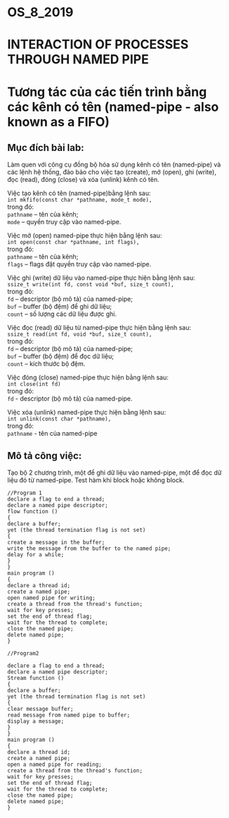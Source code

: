 # OS_8_2019
# INTERACTION OF PROCESSES THROUGH NAMED PIPE 
# Tương tác của các tiến trình bằng các kênh có tên (named-pipe - also known as a FIFO)    
## Mục đích bài lab:  
Làm quen với công cụ đồng bộ hóa sử dụng kênh có tên (named-pipe) và các lệnh hệ thống, đảo bảo cho việc tạo (create), mở (open), ghi (write), đọc (read), đóng (close) và xóa (unlink) kênh có tên. 

Việc tạo kênh có tên (named-pipe)bằng lệnh sau:  
`int mkfifo(const char *pathname, mode_t mode),`  
trong đó:  
`pathname` – tên của kênh;  
`mode` – quyền truy cập vào named-pipe.  

Việc mở (open) named-pipe thực hiện bằng lệnh sau:  
`int open(const char *pathname, int flags),`  
trong đó:  
`pathname` – tên của kênh;  
`flags` – flags đặt quyền truy cập vào named-pipe.  

Việc ghi (write) dữ liệu vào named-pipe thực hiện bằng lệnh sau:  
`ssize_t write(int fd, const void *buf, size_t count),`  
trong đó:   
`fd` – descriptor (bộ mô tả) của named-pipe;  
`buf` – buffer (bộ đệm) để ghi dữ liệu;  
`count` – số lượng các dữ liệu được ghi.  

Việc đọc (read) dữ liệu từ named-pipe thực hiện bằng lệnh sau:  
`ssize_t read(int fd, void *buf, size_t count),`  
trong đó:  
`fd` – descriptor (bộ mô tả) của named-pipe;  
`buf` – buffer (bộ đệm) để đọc dữ liệu;  
`count` – kích thước bộ đệm.  

Việc đóng (close) named-pipe thực hiện bằng lệnh sau:  
`int close(int fd)`  
trong đó:  
`fd` - descriptor (bộ mô tả) của named-pipe.  

Việc xóa (unlink) named-pipe thực hiện bằng lệnh sau:  
`int unlink(const char *pathname),`  
trong đó:  
`pathname` - tên của named-pipe  


## Mô tả công việc:  
Tạo bộ 2 chương trình, một để ghi dữ liệu vào named-pipe, một để đọc dữ liệu đó từ named-pipe. Test hàm khi block hoặc không block.
````
//Program 1 
declare a flag to end a thread;
declare a named pipe descriptor;
flow function ()
{
declare a buffer;
yet (the thread termination flag is not set)
{
create a message in the buffer;
write the message from the buffer to the named pipe;
delay for a while;
}
}
main program ()
{
declare a thread id;
create a named pipe;
open named pipe for writing;
create a thread from the thread's function;
wait for key presses;
set the end of thread flag;
wait for the thread to complete;
close the named pipe;
delete named pipe;
}
````
````
//Program2 

declare a flag to end a thread;
declare a named pipe descriptor;
Stream function ()
{
declare a buffer;
yet (the thread termination flag is not set)
{
clear message buffer;
read message from named pipe to buffer;
display a message;
}
}
main program ()
{
declare a thread id;
create a named pipe;
open a named pipe for reading;
create a thread from the thread's function;
wait for key presses;
set the end of thread flag;
wait for the thread to complete;
close the named pipe;
delete named pipe;
}
````




